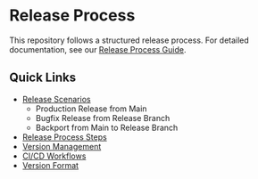 # Release Process

This repository follows a structured release process. For detailed documentation, see our [Release Process Guide](https://tuva-health.github.io/tuva_empi/docs/release-process).

## Quick Links
- [Release Scenarios](https://tuva-health.github.io/tuva_empi/docs/release-process#release-scenarios)
  - Production Release from Main
  - Bugfix Release from Release Branch
  - Backport from Main to Release Branch
- [Release Process Steps](https://tuva-health.github.io/tuva_empi/docs/release-process#release-process-steps)
- [Version Management](https://tuva-health.github.io/tuva_empi/docs/release-process#version-management)
- [CI/CD Workflows](https://tuva-health.github.io/tuva_empi/docs/release-process#cicd-workflows)
- [Version Format](https://tuva-health.github.io/tuva_empi/docs/release-process#version-format)
